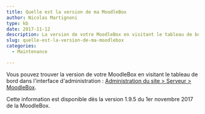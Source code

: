 ```yaml
---
title: Quelle est la version de ma MoodleBox
author: Nicolas Martignoni
type: kb
date: 2017-11-12
description: La version de votre MoodleBox en visitant le tableau de bord dans l'interface d'administration
slug: quelle-est-la-version-de-ma-moodlebox
categories:
  - Maintenance

---
```

Vous pouvez trouver la version de votre MoodleBox en visitant le tableau de bord dans l'interface d'administration : [Administration du site > Serveur > MoodleBox][1].

Cette information est disponible dès la version 1.9.5 du 1er novembre 2017 de la MoodleBox.

 [1]: http://moodlebox.home/admin/tool/moodlebox/index.php
